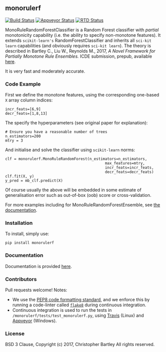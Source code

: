 ## monorulerf
[![Build Status](https://travis-ci.org/chriswbartley/monorulerf.svg?branch=master)](https://travis-ci.org/chriswbartley/monorulerf)
[![Appveyor Status](https://ci.appveyor.com/api/projects/status/github/chriswbartley/monorulerf)](https://ci.appveyor.com/project/chriswbartley/monorulerf)
[![RTD Status](https://readthedocs.org/projects/monorulerf/badge/?version=latest
)](https://readthedocs.org/projects/monorulerf/badge/?version=latest)



MonoRuleRandomForestClassifier is a Random Forest classifier with *partial* monotonicity capability (i.e. the ability to specify non-monotone features). It extends `scikit-learn's` RandomForestClassifier and inherits all `sci-kit learn` capabilities (and obviously requires `sci-kit learn`). The theory is described in Bartley C., Liu W., Reynolds M., 2017, *A Novel Framework for Partially Monotone Rule Ensembles.* ICDE submission, prepub, available [here](http://staffhome.ecm.uwa.edu.au/~19514733/). 

It is very fast and moderately accurate. 

### Code Example
First we define the monotone features, using the corresponding one-based `X` array column indices:
```
incr_feats=[6,9]
decr_feats=[1,8,13]
```
The specify the hyperparameters (see original paper for explanation):
```
# Ensure you have a reasonable number of trees
n_estimators=200
mtry = 3
```
And initialise and solve the classifier using `scikit-learn` norms:
```
clf = monorulerf.MonoRuleRandomForest(n_estimators=n_estimators,
                                             max_features=mtry,
                                             incr_feats=incr_feats,
                                             decr_feats=decr_feats)
clf.fit(X, y)
y_pred = mb_clf.predict(X)
```	
Of course usually the above will be embedded in some estimate of generalisation error such as out-of-box (oob) score or cross-validation.

For more examples including for MonoRuleRandomForestEnsemble, see [the documentation](http://monorulerf.readthedocs.io/en/latest/index.html).

### Installation

To install, simply use:
```
pip install monorulerf
```

### Documentation

Documentation is provided [here](http://monorulerf.readthedocs.io/en/latest/index.html).

### Contributors

Pull requests welcome! Notes:
 - We use the
[PEP8 code formatting standard](https://www.python.org/dev/peps/pep-0008/), and
we enforce this by running a code-linter called
[`flake8`](http://flake8.pycqa.org/en/latest/) during continuous integration.
 - Continuous integration is used to run the tests in `/monorulerf/tests/test_monorulerf.py`, using [Travis](https://travis-ci.org/chriswbartley/monorulerf.svg?branch=master) (Linux) and [Appveyor](https://ci.appveyor.com/api/projects/status/github/chriswbartley/monorulerf) (Windows).
 
### License
BSD 3 Clause, Copyright (c) 2017, Christopher Bartley
All rights reserved.
